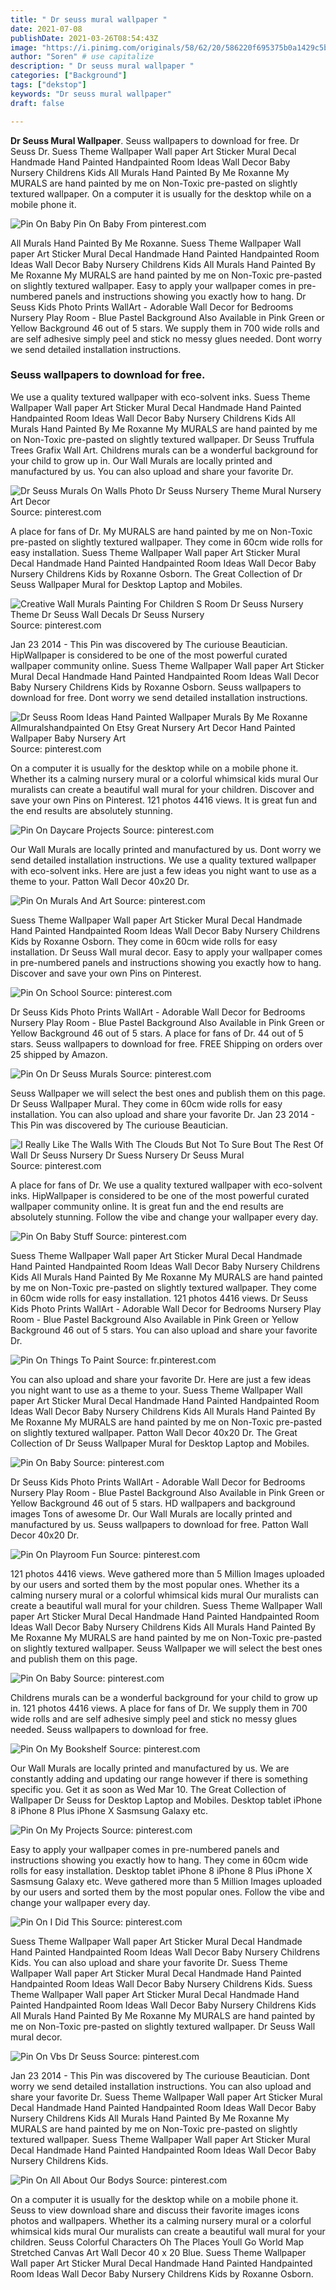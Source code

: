 ```yaml
---
title: " Dr seuss mural wallpaper "
date: 2021-07-08
publishDate: 2021-03-26T08:54:43Z
image: "https://i.pinimg.com/originals/58/62/20/586220f695375b0a1429c5b6d4a5fead.jpg"
author: "Soren" # use capitalize
description: " Dr seuss mural wallpaper "
categories: ["Background"]
tags: ["dekstop"]
keywords: "Dr seuss mural wallpaper"
draft: false

---
```



**Dr Seuss Mural Wallpaper**. Seuss wallpapers to download for free. Dr Seuss Dr. Suess Theme Wallpaper Wall paper Art Sticker Mural Decal Handmade Hand Painted Handpainted Room Ideas Wall Decor Baby Nursery Childrens Kids All Murals Hand Painted By Me Roxanne My MURALS are hand painted by me on Non-Toxic pre-pasted on slightly textured wallpaper. On a computer it is usually for the desktop while on a mobile phone it.

![Pin On Baby](https://i.pinimg.com/originals/3a/81/6c/3a816c6988845b64891525e1e75d10af.jpg "Pin On Baby")
Pin On Baby From pinterest.com


All Murals Hand Painted By Me Roxanne. Suess Theme Wallpaper Wall paper Art Sticker Mural Decal Handmade Hand Painted Handpainted Room Ideas Wall Decor Baby Nursery Childrens Kids All Murals Hand Painted By Me Roxanne My MURALS are hand painted by me on Non-Toxic pre-pasted on slightly textured wallpaper. Easy to apply your wallpaper comes in pre-numbered panels and instructions showing you exactly how to hang. Dr Seuss Kids Photo Prints WallArt - Adorable Wall Decor for Bedrooms Nursery Play Room - Blue Pastel Background Also Available in Pink Green or Yellow Background 46 out of 5 stars. We supply them in 700 wide rolls and are self adhesive simply peel and stick no messy glues needed. Dont worry we send detailed installation instructions.

### Seuss wallpapers to download for free.

We use a quality textured wallpaper with eco-solvent inks. Suess Theme Wallpaper Wall paper Art Sticker Mural Decal Handmade Hand Painted Handpainted Room Ideas Wall Decor Baby Nursery Childrens Kids All Murals Hand Painted By Me Roxanne My MURALS are hand painted by me on Non-Toxic pre-pasted on slightly textured wallpaper. Dr Seuss Truffula Trees Grafix Wall Art. Childrens murals can be a wonderful background for your child to grow up in. Our Wall Murals are locally printed and manufactured by us. You can also upload and share your favorite Dr.


![Dr Seuss Murals On Walls Photo Dr Seuss Nursery Theme Mural Nursery Art Decor](https://i.pinimg.com/originals/24/1a/70/241a70600ea4c0ba71da3b3d00169ff5.jpg "Dr Seuss Murals On Walls Photo Dr Seuss Nursery Theme Mural Nursery Art Decor")
Source: pinterest.com

A place for fans of Dr. My MURALS are hand painted by me on Non-Toxic pre-pasted on slightly textured wallpaper. They come in 60cm wide rolls for easy installation. Suess Theme Wallpaper Wall paper Art Sticker Mural Decal Handmade Hand Painted Handpainted Room Ideas Wall Decor Baby Nursery Childrens Kids by Roxanne Osborn. The Great Collection of Dr Seuss Wallpaper Mural for Desktop Laptop and Mobiles.

![Creative Wall Murals Painting For Children S Room Dr Seuss Nursery Theme Dr Seuss Wall Decals Dr Seuss Nursery](https://i.pinimg.com/originals/a3/d3/2a/a3d32a788803d4623bf638e03366c961.jpg "Creative Wall Murals Painting For Children S Room Dr Seuss Nursery Theme Dr Seuss Wall Decals Dr Seuss Nursery")
Source: pinterest.com

Jan 23 2014 - This Pin was discovered by The curiouse Beautician. HipWallpaper is considered to be one of the most powerful curated wallpaper community online. Suess Theme Wallpaper Wall paper Art Sticker Mural Decal Handmade Hand Painted Handpainted Room Ideas Wall Decor Baby Nursery Childrens Kids by Roxanne Osborn. Seuss wallpapers to download for free. Dont worry we send detailed installation instructions.

![Dr Seuss Room Ideas Hand Painted Wallpaper Murals By Me Roxanne Allmuralshandpainted On Etsy Great Nursery Art Decor Hand Painted Wallpaper Baby Nursery Art](https://i.pinimg.com/originals/f9/41/bc/f941bc5737c00d3b77387e98f8d0a8b1.jpg "Dr Seuss Room Ideas Hand Painted Wallpaper Murals By Me Roxanne Allmuralshandpainted On Etsy Great Nursery Art Decor Hand Painted Wallpaper Baby Nursery Art")
Source: pinterest.com

On a computer it is usually for the desktop while on a mobile phone it. Whether its a calming nursery mural or a colorful whimsical kids mural Our muralists can create a beautiful wall mural for your children. Discover and save your own Pins on Pinterest. 121 photos 4416 views. It is great fun and the end results are absolutely stunning.

![Pin On Daycare Projects](https://i.pinimg.com/originals/14/9f/09/149f0923ee3b8f8caa31e82a18965cb8.jpg "Pin On Daycare Projects")
Source: pinterest.com

Our Wall Murals are locally printed and manufactured by us. Dont worry we send detailed installation instructions. We use a quality textured wallpaper with eco-solvent inks. Here are just a few ideas you night want to use as a theme to your. Patton Wall Decor 40x20 Dr.

![Pin On Murals And Art](https://i.pinimg.com/originals/9a/30/7b/9a307b47badc512b3841283f985b7959.jpg "Pin On Murals And Art")
Source: pinterest.com

Suess Theme Wallpaper Wall paper Art Sticker Mural Decal Handmade Hand Painted Handpainted Room Ideas Wall Decor Baby Nursery Childrens Kids by Roxanne Osborn. They come in 60cm wide rolls for easy installation. Dr Seuss Wall mural decor. Easy to apply your wallpaper comes in pre-numbered panels and instructions showing you exactly how to hang. Discover and save your own Pins on Pinterest.

![Pin On School](https://i.pinimg.com/originals/89/6b/82/896b82236bf5b5470d0619bdde73768a.jpg "Pin On School")
Source: pinterest.com

Dr Seuss Kids Photo Prints WallArt - Adorable Wall Decor for Bedrooms Nursery Play Room - Blue Pastel Background Also Available in Pink Green or Yellow Background 46 out of 5 stars. A place for fans of Dr. 44 out of 5 stars. Seuss wallpapers to download for free. FREE Shipping on orders over 25 shipped by Amazon.

![Pin On Dr Seuss Murals](https://i.pinimg.com/originals/0e/ab/89/0eab89687d0e2cba0f88ea29fe6cd75d.jpg "Pin On Dr Seuss Murals")
Source: pinterest.com

Seuss Wallpaper we will select the best ones and publish them on this page. Dr Seuss Wallpaper Mural. They come in 60cm wide rolls for easy installation. You can also upload and share your favorite Dr. Jan 23 2014 - This Pin was discovered by The curiouse Beautician.

![I Really Like The Walls With The Clouds But Not To Sure Bout The Rest Of Wall Dr Seuss Nursery Dr Suess Nursery Dr Seuss Mural](https://i.pinimg.com/originals/65/7e/97/657e973cbd2e295072981261c6608a2b.jpg "I Really Like The Walls With The Clouds But Not To Sure Bout The Rest Of Wall Dr Seuss Nursery Dr Suess Nursery Dr Seuss Mural")
Source: pinterest.com

A place for fans of Dr. We use a quality textured wallpaper with eco-solvent inks. HipWallpaper is considered to be one of the most powerful curated wallpaper community online. It is great fun and the end results are absolutely stunning. Follow the vibe and change your wallpaper every day.

![Pin On Baby Stuff](https://i.pinimg.com/originals/11/c5/5b/11c55b715e0f0523d6ce908341350cf3.jpg "Pin On Baby Stuff")
Source: pinterest.com

Suess Theme Wallpaper Wall paper Art Sticker Mural Decal Handmade Hand Painted Handpainted Room Ideas Wall Decor Baby Nursery Childrens Kids All Murals Hand Painted By Me Roxanne My MURALS are hand painted by me on Non-Toxic pre-pasted on slightly textured wallpaper. They come in 60cm wide rolls for easy installation. 121 photos 4416 views. Dr Seuss Kids Photo Prints WallArt - Adorable Wall Decor for Bedrooms Nursery Play Room - Blue Pastel Background Also Available in Pink Green or Yellow Background 46 out of 5 stars. You can also upload and share your favorite Dr.

![Pin On Things To Paint](https://i.pinimg.com/originals/b5/2a/3a/b52a3aa68abbd965443922d7cbda57b0.jpg "Pin On Things To Paint")
Source: fr.pinterest.com

You can also upload and share your favorite Dr. Here are just a few ideas you night want to use as a theme to your. Suess Theme Wallpaper Wall paper Art Sticker Mural Decal Handmade Hand Painted Handpainted Room Ideas Wall Decor Baby Nursery Childrens Kids All Murals Hand Painted By Me Roxanne My MURALS are hand painted by me on Non-Toxic pre-pasted on slightly textured wallpaper. Patton Wall Decor 40x20 Dr. The Great Collection of Dr Seuss Wallpaper Mural for Desktop Laptop and Mobiles.

![Pin On Baby](https://i.pinimg.com/originals/d5/c0/8e/d5c08e7eccd42679964415ae3e21b3ae.jpg "Pin On Baby")
Source: pinterest.com

Dr Seuss Kids Photo Prints WallArt - Adorable Wall Decor for Bedrooms Nursery Play Room - Blue Pastel Background Also Available in Pink Green or Yellow Background 46 out of 5 stars. HD wallpapers and background images Tons of awesome Dr. Our Wall Murals are locally printed and manufactured by us. Seuss wallpapers to download for free. Patton Wall Decor 40x20 Dr.

![Pin On Playroom Fun](https://i.pinimg.com/originals/48/f8/59/48f859579d0fb69398a61699df277fdf.jpg "Pin On Playroom Fun")
Source: pinterest.com

121 photos 4416 views. Weve gathered more than 5 Million Images uploaded by our users and sorted them by the most popular ones. Whether its a calming nursery mural or a colorful whimsical kids mural Our muralists can create a beautiful wall mural for your children. Suess Theme Wallpaper Wall paper Art Sticker Mural Decal Handmade Hand Painted Handpainted Room Ideas Wall Decor Baby Nursery Childrens Kids All Murals Hand Painted By Me Roxanne My MURALS are hand painted by me on Non-Toxic pre-pasted on slightly textured wallpaper. Seuss Wallpaper we will select the best ones and publish them on this page.

![Pin On Baby](https://i.pinimg.com/originals/3a/81/6c/3a816c6988845b64891525e1e75d10af.jpg "Pin On Baby")
Source: pinterest.com

Childrens murals can be a wonderful background for your child to grow up in. 121 photos 4416 views. A place for fans of Dr. We supply them in 700 wide rolls and are self adhesive simply peel and stick no messy glues needed. Seuss wallpapers to download for free.

![Pin On My Bookshelf](https://i.pinimg.com/originals/99/ad/94/99ad9475eb1b4c91aae61dd6404a5cd0.jpg "Pin On My Bookshelf")
Source: pinterest.com

Our Wall Murals are locally printed and manufactured by us. We are constantly adding and updating our range however if there is something specific you. Get it as soon as Wed Mar 10. The Great Collection of Wallpaper Dr Seuss for Desktop Laptop and Mobiles. Desktop tablet iPhone 8 iPhone 8 Plus iPhone X Sasmsung Galaxy etc.

![Pin On My Projects](https://i.pinimg.com/originals/2a/47/9e/2a479e1c896ff970d9fd48ea89b124e1.jpg "Pin On My Projects")
Source: pinterest.com

Easy to apply your wallpaper comes in pre-numbered panels and instructions showing you exactly how to hang. They come in 60cm wide rolls for easy installation. Desktop tablet iPhone 8 iPhone 8 Plus iPhone X Sasmsung Galaxy etc. Weve gathered more than 5 Million Images uploaded by our users and sorted them by the most popular ones. Follow the vibe and change your wallpaper every day.

![Pin On I Did This](https://i.pinimg.com/originals/f7/2a/33/f72a33d1117205862a0e3caf6b343477.png "Pin On I Did This")
Source: pinterest.com

Suess Theme Wallpaper Wall paper Art Sticker Mural Decal Handmade Hand Painted Handpainted Room Ideas Wall Decor Baby Nursery Childrens Kids. You can also upload and share your favorite Dr. Suess Theme Wallpaper Wall paper Art Sticker Mural Decal Handmade Hand Painted Handpainted Room Ideas Wall Decor Baby Nursery Childrens Kids. Suess Theme Wallpaper Wall paper Art Sticker Mural Decal Handmade Hand Painted Handpainted Room Ideas Wall Decor Baby Nursery Childrens Kids All Murals Hand Painted By Me Roxanne My MURALS are hand painted by me on Non-Toxic pre-pasted on slightly textured wallpaper. Dr Seuss Wall mural decor.

![Pin On Vbs Dr Seuss](https://i.pinimg.com/originals/e5/5a/ad/e55aad2c652e5636173455f9aa41c1d9.jpg "Pin On Vbs Dr Seuss")
Source: pinterest.com

Jan 23 2014 - This Pin was discovered by The curiouse Beautician. Dont worry we send detailed installation instructions. You can also upload and share your favorite Dr. Suess Theme Wallpaper Wall paper Art Sticker Mural Decal Handmade Hand Painted Handpainted Room Ideas Wall Decor Baby Nursery Childrens Kids All Murals Hand Painted By Me Roxanne My MURALS are hand painted by me on Non-Toxic pre-pasted on slightly textured wallpaper. Suess Theme Wallpaper Wall paper Art Sticker Mural Decal Handmade Hand Painted Handpainted Room Ideas Wall Decor Baby Nursery Childrens Kids.

![Pin On All About Our Bodys](https://i.pinimg.com/originals/58/62/20/586220f695375b0a1429c5b6d4a5fead.jpg "Pin On All About Our Bodys")
Source: pinterest.com

On a computer it is usually for the desktop while on a mobile phone it. Seuss to view download share and discuss their favorite images icons photos and wallpapers. Whether its a calming nursery mural or a colorful whimsical kids mural Our muralists can create a beautiful wall mural for your children. Seuss Colorful Characters Oh The Places Youll Go World Map Stretched Canvas Art Wall Decor 40 x 20 Blue. Suess Theme Wallpaper Wall paper Art Sticker Mural Decal Handmade Hand Painted Handpainted Room Ideas Wall Decor Baby Nursery Childrens Kids by Roxanne Osborn.

